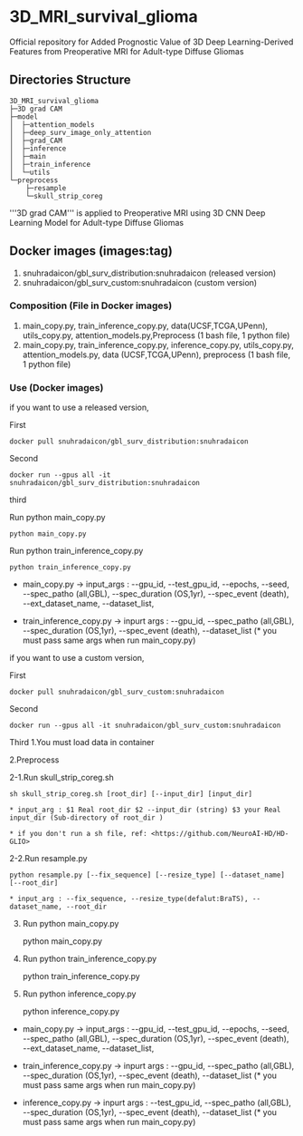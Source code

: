 # 3D_MRI_survival_glioma
Official repository for Added Prognostic Value of 3D Deep Learning-Derived Features from Preoperative MRI for Adult-type Diffuse Gliomas

## Directories Structure

    3D_MRI_survival_glioma
    ├─3D grad CAM
    ├─model
    │  ├─attention_models
    │  ├─deep_surv_image_only_attention
    │  ├─grad_CAM
    │  ├─inference
    │  ├─main
    │  ├─train_inference
    │  └─utils
    └─preprocess
        ├─resample
        └─skull_strip_coreg

'''3D grad CAM''' is applied to Preoperative MRI using 3D CNN Deep Learning Model for Adult-type Diffuse Gliomas

## Docker images (images:tag)
1. snuhradaicon/gbl_surv_distribution:snuhradaicon (released version)
2. snuhradaicon/gbl_surv_custom:snuhradaicon (custom version)

### Composition (File in Docker images)
1. main_copy.py, train_inference_copy.py, data(UCSF,TCGA,UPenn), utils_copy.py, attention_models.py,Preprocess (1 bash file, 1 python file)
2. main_copy.py, train_inference_copy.py, inference_copy.py, utils_copy.py, attention_models.py, data (UCSF,TCGA,UPenn), preprocess (1 bash file, 1 python file)

### Use (Docker images)
if you want to use a released version,

First
    
    docker pull snuhradaicon/gbl_surv_distribution:snuhradaicon

Second

    docker run --gpus all -it snuhradaicon/gbl_surv_distribution:snuhradaicon

third

Run python main_copy.py 

    python main_copy.py 

Run python train_inference_copy.py

    python train_inference_copy.py

* main_copy.py -> input_args : --gpu_id, --test_gpu_id, --epochs, --seed, --spec_patho (all,GBL), --spec_duration (OS,1yr), --spec_event (death), --ext_dataset_name, --dataset_list,

* train_inference_copy.py -> inpurt args : --gpu_id, --spec_patho (all,GBL), --spec_duration (OS,1yr), --spec_event (death), --dataset_list (* you must pass same args when run main_copy.py)


if you want to use a custom version,

First
    
    docker pull snuhradaicon/gbl_surv_custom:snuhradaicon

Second
    
    docker run --gpus all -it snuhradaicon/gbl_surv_custom:snuhradaicon

Third
1.You must load data in container
 
2.Preprocess
 
2-1.Run skull_strip_coreg.sh

    sh skull_strip_coreg.sh [root_dir] [--input_dir] [input_dir]

    * input_arg : $1 Real root_dir $2 --input_dir (string) $3 your Real input_dir (Sub-directory of root_dir )
    
    * if you don't run a sh file, ref: <https://github.com/NeuroAI-HD/HD-GLIO>
2-2.Run resample.py

    python resample.py [--fix_sequence] [--resize_type] [--dataset_name] [--root_dir]

    * input_arg : --fix_sequence, --resize_type(defalut:BraTS), --dataset_name, --root_dir
 
3. Run python main_copy.py

    python main_copy.py
 
4. Run python train_inference_copy.py
 
    python train_inference_copy.py

5. Run python inference_copy.py

    python inference_copy.py

* main_copy.py -> input_args : --gpu_id, --test_gpu_id, --epochs, --seed, --spec_patho (all,GBL), --spec_duration (OS,1yr), --spec_event (death), --ext_dataset_name, --dataset_list,

* train_inference_copy.py -> inpurt args : --gpu_id, --spec_patho (all,GBL), --spec_duration (OS,1yr), --spec_event (death), --dataset_list (* you must pass same args when run main_copy.py)

* inference_copy.py -> inpurt args : --test_gpu_id, --spec_patho (all,GBL), --spec_duration (OS,1yr), --spec_event (death), --dataset_list (* you must pass same args when run main_copy.py)